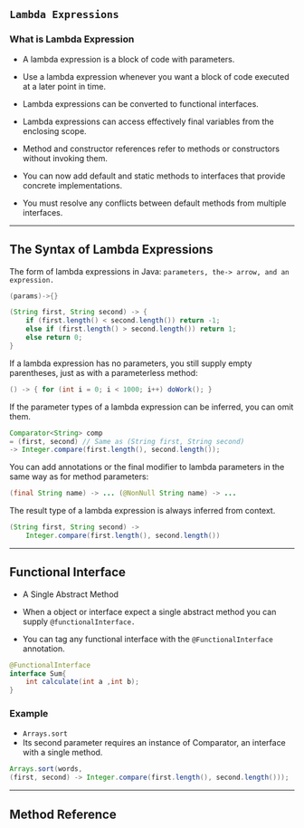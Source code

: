 ## `Lambda Expressions`

### What is Lambda Expression

- A lambda expression is a block of code with parameters.

- Use a lambda expression whenever you want a block of code executed at a later point in time.

- Lambda expressions can be converted to functional interfaces.

- Lambda expressions can access effectively final variables from the enclosing scope.

- Method and constructor references refer to methods or constructors without invoking them.

- You can now add default and static methods to interfaces that provide concrete implementations.

- You must resolve any conflicts between default methods from multiple interfaces.

---

## The Syntax of Lambda Expressions

The form of lambda expressions in Java:
` parameters, the-> arrow, and an expression. `

```java
(params)->{}
```

```java
(String first, String second) -> {
    if (first.length() < second.length()) return -1;
    else if (first.length() > second.length()) return 1; 
    else return 0;
}
```
If a lambda expression has no parameters, you still supply empty parentheses, just as with a parameterless method:
```java
() -> { for (int i = 0; i < 1000; i++) doWork(); }
```

If the parameter types of a lambda expression can be inferred,  you can omit them.
```java
Comparator<String> comp
= (first, second) // Same as (String first, String second)
-> Integer.compare(first.length(), second.length());

```

You can add annotations or the final modifier to lambda parameters in the same way as for method parameters:
```java
(final String name) -> ... (@NonNull String name) -> ...
```

The result type of a lambda expression is always inferred from context.

```java
(String first, String second) -> 
    Integer.compare(first.length(), second.length())
```

---
 ## Functional Interface

 - A Single Abstract Method

- When a object or interface expect a single abstract method you can supply `@functionalInterface.`

- You can tag any functional interface with the `@FunctionalInterface` annotation.
```java
@FunctionalInterface
interface Sum{
    int calculate(int a ,int b);
}
```


### Example
- `Arrays.sort` 
- Its second parameter requires an instance of Comparator, an interface with a single method. 

 ```java
Arrays.sort(words,
(first, second) -> Integer.compare(first.length(), second.length()));

```
---
## Method Reference

